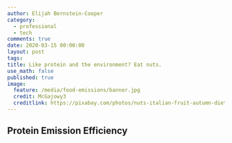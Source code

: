 ```yaml
---
author: Elijah Bernstein-Cooper
category:
  - professional
  - tech
comments: true
date: 2020-03-15 00:00:00
layout: post
tags:
title: Like protein and the environment? Eat nuts.
use_math: false
published: true
image:
  feature: /media/food-emissions/banner.jpg
  credit: McGajowy3
  creditlink: https://pixabay.com/photos/nuts-italian-fruit-autumn-diet-3718745/
---
```


<!--more-->

## Protein Emission Efficiency

<style>

.axis path,
.axis line {
  fill: none;
  stroke: #000;
  shape-rendering: crispEdges;
}

.dot {
  stroke: #000;
}

.tooltip {
  position: absolute;
  width: 200px;
  height: 28px;
  pointer-events: none;
}

.svg-container {
    display: inline-block;
    position: relative;
    width: 100%;
    padding-bottom: 100%;
    vertical-align: top;
    overflow: hidden;
}
.svg-content {
    display: inline-block;
    position: absolute;
    top: 0;
    left: 0;
}
</style>

<div id="visualization" class="svg-container"></div>
<script src="https://d3js.org/d3.v4.min.js"></script>
<script src="/assets/js/food-emissions.js"></script>
